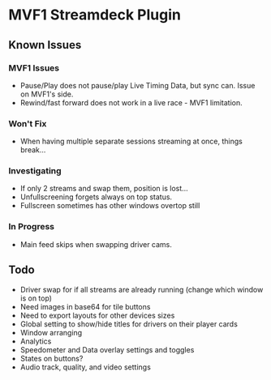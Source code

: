 # MVF1 Streamdeck Plugin

## Known Issues

### MVF1 Issues

- Pause/Play does not pause/play Live Timing Data, but sync can. Issue on MVF1's side.
- Rewind/fast forward does not work in a live race - MVF1 limitation.

### Won't Fix

- When having multiple separate sessions streaming at once, things break...

### Investigating

- If only 2 streams and swap them, position is lost...
- Unfullscreening forgets always on top status.
- Fullscreen sometimes has other windows overtop still

### In Progress

- Main feed skips when swapping driver cams.

## Todo

- Driver swap for if all streams are already running (change which window is on top)
- Need images in base64 for tile buttons
- Need to export layouts for other devices sizes
- Global setting to show/hide titles for drivers on their player cards
- Window arranging
- Analytics
- Speedometer and Data overlay settings and toggles
- States on buttons?
- Audio track, quality, and video settings
